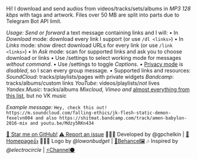 Hi! I download and send audios from videos/tracks/sets/albums in *MP3 128 kbps* with tags and artwork. Files over 50 MB are split into parts due to Telegram Bot API limit.

*Usage:*
_Send or forward_ a text message containing links and I will:
• In *Download* mode: download every link I support (or use `/dl <links>`)
• In *Links* mode: show direct download URLs for every link (or use `/link <links>`)
• In *Ask* mode: scan for supported links and ask you to choose download or links
• Use /settings to select working mode for messages *without command*.
• Use /settings to toggle *Captions*.
• [Privacy mode](https://core.telegram.org/bots#privacy-mode) is _disabled_, so I scan every group message.
• Supported links and resources:
*SoundCloud*: tracks/playlists/pages with private widgets
*Bandcamp*: tracks/albums/custom links
*YouTube*: videos/playlists/_not_ lives
*Yandex.Music*: tracks/albums
*Mixcloud, Vimeo and* [almost everything from this list](https://rg3.github.io/youtube-dl/supportedsites.html), but no VK music

*Example message:*
`Hey, check this out! https://m.soundcloud.com/falling-ethics/jk-flesh-static-demon-fexelvn004 and also https://shitmat.bandcamp.com/track/amen-babylon-2016-mix and youtu.be/Mdzy5RKn434`

[🌟 Star me on GitHub!](https://github.com/gpchelkin/scdlbot)
[⚠️ Report an issue](https://github.com/gpchelkin/scdlbot/issues)
👨🏻‍💻 Developed by @gpchelkin | [🐝Homepage👍](https://pchelk.in/)
👩🏻‍🎨 Logo by *@lowonbudget* | [🎨Behance🖼️](https://www.behance.net/lowonbudget)
🎶 Inspired by *@electrocircle* | [⚡Channel⚫](https://t.me/Eklight)
